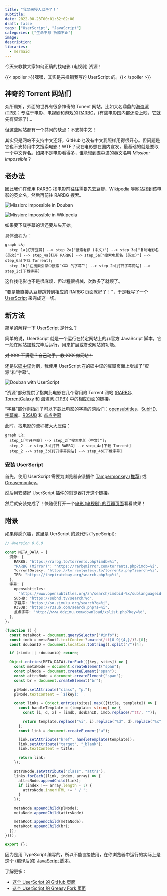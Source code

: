 ```yaml
---
title: "我又来授人以渔了！"
subtitle: 
date: 2022-08-23T00:01:32+02:00
draft: false
tags: ["UserScript", "JavaScript"]
categories: ["生命不息 折腾不止"]
image: 
description: 
libraries:
  - mermaid
---
```


<!-- 
![](https://mogeko.github.io/blog-images/r/098/)
{{< spoiler >}}{{< /spoiler >}}
&emsp;&emsp;
 -->

今天来教教大家如何正确的找电影 (电视剧) 资源！

{{< spoiler >}}嘿嘿，其实是来推销我写的 UserScript 的。{{< /spoiler >}}

## 神奇的 Torrent 网站们

众所周知，外面的世界有很多神奇的 Torrent 网站。比如大名鼎鼎的[海盗湾 (TPB)](https://thepiratebay.org)；专注于电影、电视剧和游戏的 [RARBG](https://rarbg.to/torrents.php)，(有些电影国内都还没上映，它就先有资源了)...

但这些网站都有一个共同的缺点：不支持中文！

其实只是网站不支持中文还好，GitHub 也没有中文我照样用得很开心。但问题是它也不支持用中文搜索电影！WTF？现在电影想在国内宣发，最基础的就是要取一个中文译名。如果不是电影看得多，谁能想到[碟中谍](https://movie.douban.com/subject/1292484)的英文名叫 *Mission: Impossible*？

## 老办法

因此我们在使用 RARBG 找电影前往往需要先去豆瓣、Wikipedia 等网站找到该电影的英文名，然后再前往 RARBG 搜索。

![Mission: Impossible in Douban](https://mogeko.github.io/blog-images/r/098/douban-mission-impossible.png)

![Mission: Impossible in Wikipedia](https://mogeko.github.io/blog-images/r/098/wikipedia-mission-impossible.png)

如果要下载字幕的话还要从头开始。

具体流程为：

```mermaid
graph LR;
  step_1a[打开豆瓣] --> step_2a["搜索电影 (中文)"] --> step_3a["复制电影名 (英文)"] --> step_4a[打开 RARBG] --> step_5a["搜索电影名 (英文)"] --> step_6a[下载 Torrent];
  step_1b["在搜索引擎中搜索“XXX 的字幕”"] --> step_2b[打开字幕网站] --> step_2c[下载字幕]
```

这样找电影也不是很麻烦，但过程很机械，次数多了就烦了。

“要是能直接从豆瓣跳转到相应的 RARBG 页面就好了！”，于是我写了一个 [UserScript](https://github.com/mogeko/userscript-douban2rarbg) 来完成这一切。

## 新方法

简单的解释一下 UserScript 是什么？

简单的说，UserScript 就是一个运行在特定网站上的非官方 JavaScript 脚本。它一般在网站加载完毕后运行，用来扩展或修改网站的功能。

~~对 XXX 不满意？自己动手，教 XXX 做网站！~~

还是以[碟中谍](https://movie.douban.com/subject/1292484)为例，我使用 UserScript 在的碟中谍的豆瓣页面上增加了“资源”和“字幕”。

![Douban with UserScript](https://mogeko.github.io/blog-images/r/098/douban-userscript.png)

“资源”部分提供了指向此电影在几个常用的 Torrent 网站 ([RARBG](https://rarbg.to/torrents.php)、 [TorrentGalaxy](https://torrentgalaxy.to) 和 [海盗湾 (TPB)](https://thepiratebay.org)) 中的相应页面的链接。

“字幕”部分则指向了可以下载此电影的字幕的网站们：[opensubtitles](https://www.opensubtitles.org)、[SubHD](https://subhd.tv)、[字幕库](https://zimuku.org)、[R3SUB](https://r3sub.com) 和 [点点字幕](http://www.ddzimu.com)

此时，找电影的流程被大大压缩：

```mermaid
graph LR;
  step_1[打开豆瓣] --> step_2["搜索电影 (中文)"];
  step_2 --> step_3a[打开 RARBG] --> step_4a[下载 Torrent]
  step_2 --> step_3b[打开字幕网站] --> step_4b[下载字幕]
```

### 安装 UserScript

首先，使用 UserScript 需要为浏览器安装插件 [Tampermonkey (推荐)](https://www.tampermonkey.net) 或 [Greasemonkey](https://www.greasespot.net)。

然后用安装好 UserScript 插件的浏览器打开这个[链接](https://greasyfork.org/scripts/427181-douban2rarbg/code/Douban2RARBG.user.js#bypass=true)。

然后就安装完成了！快随便打开一个[电影 (电视剧) 的豆瓣页面](https://movie.douban.com/subject/26629153/)看看效果！

## 附录

如果你感兴趣，这里是 UerScript 的源代码 (TypeScript):

```TypeScript
// @version 0.6.0

const META_DATA = {
  资源: {
    RARBG: "https://rarbg.to/torrents.php?imdb=%i",
    "RARBG (Mirror)": "https://rarbgmirror.com/torrents.php?imdb=%i",
    TorrentGalaxy: "https://torrentgalaxy.to/torrents.php?search=%i",
    TPB: "https://thepiratebay.org/search.php?q=%i",
  },
  字幕: {
    opensubtitles:
      "https://www.opensubtitles.org/zh/search/imdbid-%x/sublanguageid-all/moviename-%i",
    SubHD: "https://subhd.tv/search/%d",
    字幕库: "https://so.zimuku.org/search?q=%i",
    R3SUB: "https://r3sub.com/search.php?s=%i",
    点点字幕: "http://www.ddzimu.com/download/xslist.php?key=%d",
  },
};

(function () {
  const metaRoot = document.querySelector("#info");
  const imdb = metaRoot?.textContent?.match(/tt[0-9]{4,}/)?.[0];
  const doubanID = document.location.toString().split("/")[4];

  if (!imdb || !doubanID) return;

  Object.entries(META_DATA).forEach(([key, sites]) => {
    const metaNode = document.createElement("span");
    const plNode = document.createElement("span");
    const attrsNode = document.createElement("span");
    const br = document.createElement("br");

    plNode.setAttribute("class", "pl");
    plNode.textContent = `${key}: `;

    const links = Object.entries(sites).map(([title, template]) => {
      const handleTemplate = (template: string) => {
        const [i, d, x] = [imdb, doubanID, imdb.replace(/^tt/, "")];

        return template.replace("%i", i).replace("%d", d).replace("%x", x);
      };
      const link = document.createElement("a");

      link.setAttribute("href", handleTemplate(template));
      link.setAttribute("target", "_blank");
      link.textContent = title;

      return link;
    });

    attrsNode.setAttribute("class", "attrs");
    links.forEach((link, index, array) => {
      attrsNode.appendChild(link);
      if (index !== array.length - 1) {
        attrsNode.innerHTML += " / ";
      }
    });

    metaNode.appendChild(plNode);
    metaNode.appendChild(attrsNode);

    metaRoot.appendChild(metaNode);
    metaRoot.appendChild(br);
  });
})();

export {};
```

因为是用 TypeScript 编写的，所以不能直接使用，在你浏览器中运行的实际上是这个 (编译后的) [JavaScript 脚本](https://github.com/mogeko/userscript-douban2rarbg/blob/master/dist/Douban2RARBG.user.js)。

了解更多：

- [这个 UserScript 的 GitHub 页面](https://github.com/mogeko/userscript-douban2rarbg)
- [这个 UserScript 的 Greasy Fork 页面](https://greasyfork.org/zh-CN/scripts/427181-douban2rarbg)
